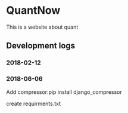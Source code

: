 # QuantNow

This is a website about quant

## Development logs

### 2018-02-12

### 2018-06-06
Add compressor:pip install django_compressor

create requirments.txt